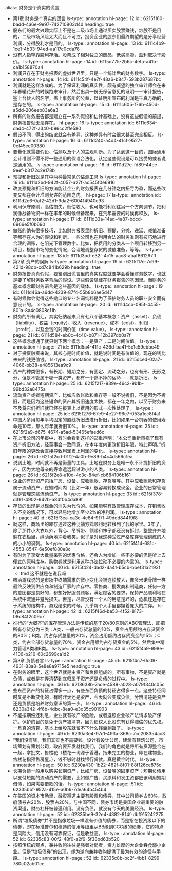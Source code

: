 alias:: 财务是个真实的谎言

- 第1章 财务是个真实的谎言
  ls-type:: annotation
  hl-page:: 12
  id:: 6215f160-badd-4a6e-9e97-742710803d4d
  heading:: true
- 股东们的最大兴趣实际上不是在二级市场上通过买卖股票赚钱，炒股不是目的，二级市场风险太大而且不可控，投资企业的股东们最终期望的是分享经营利润，分得股利才是目的。
  ls-type:: annotation
  hl-page:: 13
  id:: 6111c4b9-1ce1-4b33-94ed-aa117c0cda78
- 没有人指望靠股利存活。股票成了相对独立的商品，低买高卖，盈利取决于股价。
  ls-type:: annotation
  hl-page:: 14
  id:: 6115d775-2b6c-4efa-a41b-ca1b158870a4
- 利润只存在于财务报表的虚拟世界里，只是一个统计后的财务数字。
  ls-type:: annotation
  hl-page:: 14
  id:: 6111c54f-4e7f-48a6-b847-593b287687bc
- 利润就是这样炼成的。为了保证利润的真实性，颇有威望的独立审计师会在来年春暖花开的时候跑来审计，然后出具一份无保留意见的证明——审计报告，签上合伙人的名字，盖上事务所的公章，以证明所宣布的利润是千真万确的，是存在的。
  ls-type:: annotation
  hl-page:: 15
  id:: 6111c605-f76b-450d-a5dd-206eeb83a6a3
- 所有的财务报告都是建立在一系列假设和估计基础上。没有这些假设的前提，财务报告就无法存在。
  hl-page:: 16
  ls-type:: annotation
  id:: 6111c634-dad4-472f-a340-b96cc2ffe580
- 假设不同，得出的结论就会有差异，这种差异有时会很大甚至完全相反。
  ls-type:: annotation
  hl-page:: 16
  id:: 6111d240-a4d4-41cf-9527-0ef45ee00380
- 要量化就需要假设、估测以及个人的主观判断。为了达到这一目的，国际通用会计准则不得不将一些通用的假设合法化，认定这些假设是可以接受的或者说是通用的。
  ls-type:: annotation
  hl-page:: 16
  id:: 6111d27e-fd89-44ee-9eef-b3172c2e178b
- 预提和折旧就是其中两种最常见的估测工具
  ls-type:: annotation
  hl-page:: 16
  id:: 6111d2bd-942f-4057-a27f-ac545f0e6916
- 改变预提和折旧的方法能让企业的财务报表在几分钟之内扭亏为盈，而这些改变又都在会计准则允许的范围之内。
  hl-page:: 17
  ls-type:: annotation
  id:: 6111d2e6-0af2-42d1-9da2-600414940c93
- 利用保守原则，高估损失，低估收入，也可能将利润往另一个方向调节，把利润像战备物资一样在丰年的时候储备起来，在荒年需要的时候再释放。
  ls-type:: annotation
  hl-page:: 17
  id:: 6111d33a-14ad-4a87-bdcd-6906e5f0b690
- 做账的确有很多技巧，比如财务报表里的折旧、预提、分摊、递延、减值准备等都存在人为的假设和判断。一些公司也在利用合法的财务准则有技巧地进行合理的调账，在阳光下管理数字。比如，把费用的分类从一个项目转移到另一项目，根据市场的变化情况，合理地调整存货的减值准备，等等。
  ls-type:: annotation
  hl-page:: 18
  id:: 6111d3bd-e32f-4c15-aac8-abaf861267ff
- 第2章 资产的误解
  ls-type:: annotation
  hl-page:: 19
  id:: 6215f17e-7c99-421d-98db-cd7c841b629b
  heading:: true
- 财务报告真真假假，要鉴别出谎言里的真实程度就要学会看懂财务数字，也就是要了解财务数字背后的假设。这些假设隐藏在财务报告的基因里。而财务的基本概念即财务语言是这些基因的载体。
  ls-type:: annotation
  hl-page:: 19
  id:: 6111d46a-a6dd-4239-87f4-55b8b6ae5d47
- 有时候你会觉得这些拗口的专业名词纯粹是为了保护财务人员的职业安全而有意设计的。
  ls-type:: annotation
  hl-page:: 20
  id:: 6111d4cb-095f-4455-801a-8a4c0808c11b
- 财务的所有词汇，其实归纳起来只有七八个基本概念：资产（asset）、负债（liability）、权益（equity）、收入（revenue）、成本（cost）、利润（profit），以及金钱的时间价值（time value）。
  ls-type:: annotation
  hl-page:: 21
  id:: 6111d584-eb0c-4c40-b871-12b397db0a7f
- 这些概念想通了就只剩下两个概念：一是资产；二是时间价值。
  ls-type:: annotation
  hl-page:: 21
  id:: 6111d5a4-411c-436d-ba41-5c1c59ebbc49
- 对于投资融资来说，其核心是时间价值，就是说时间是有价值的，现在的钱比未来的钱更值钱。
  ls-type:: annotation
  hl-page:: 21
  id:: 6215dced-02a7-4066-bb38-e485613ea9c9
- 资产的种类很多，有长期、短期之分，有固定、流动之分，也有有形、无形之分，但是不管属于哪一类资产，都有一个逃不掉的宿命——就是折旧。
  ls-type:: annotation
  hl-page:: 25
  id:: 6215f217-939e-46c2-9b1b-99bd32a8475a
- 流动资产或者短期资产，比如应收账款和库存等一般不说折旧，不是因为不折旧，而是因为这些短命的资产其折旧速度太快，都在一年之内，以至于财务来不及将它们折旧就已经在报表上以费用的形式一次性处理了。
  ls-type:: annotation
  hl-page:: 25
  id:: 6215f276-67e9-4e27-96e7-053a1ec8f4a1
- 中国大多用每年平均固定的直线折旧法进行折旧，比如如果一台机器的使用寿命是10年，那么每年就折旧10%。
  ls-type:: annotation
  hl-page:: 25
  id:: 6215f2a9-d675-4674-a5ad-53465efaed6c
- 在上市公司的年报中，有时会看到这样的郑重声明：“本公司重新审视了现有资产折旧方法，经董事会一致同意，在本年度内更改折旧年限，特此声明。”折旧年限的更改会直接导致利润表上利润的变化。
  ls-type:: annotation
  hl-page:: 26
  id:: 6215f2cd-01f2-4a0b-9e89-b4c4d566c1ea
- 说到土地，时间就不再是衡量的工具。土地在财务上是唯一永不计提折旧的资产，因为大地母亲的寿命远远超过渺小的人类。
  ls-type:: annotation
  hl-page:: 26
  id:: 6215f2e8-a10d-4c3c-84ef-cb684106b161
- 企业的有形资产包括厂房、设备、应收账款、存货等等。其中应收账款和存货属于流动资产，在短时间内（比如一年）很容易转换成现金。企业的日常管理就是管理这些流动资产。
  ls-type:: annotation
  hl-page:: 33
  id:: 6215f378-d391-4902-942b-a84f0b4da89f
- 存货的出现是以现金的消失为代价的。如果能够有效管理库存成本，在销售收入不变的情况下，可以轻易地增加至少2%的净利润。
  ls-type:: annotation
  hl-page:: 40
  id:: 6215f3ea-ca3c-4e84-9f7f-49ddd844f9f8
- 就这样，商场里的库存通过这种促销方式顺利地转移到了我的家里。3年了，除了那件小大衣以外，背心、吊裤带、领带和袜子都还没有拆封，整整齐齐地躺在衣柜里，绿荫荫地冲着我笑。似乎是对我这种受过严格库存管理训练的人的小小的讽刺。
  ls-type:: annotation
  hl-page:: 40
  id:: 6215f414-681c-4553-8547-6e50ef880e8c
- 有时为了享受大批量采购的优惠价格，还会人为增加一些不必要的但是听上去便宜的原料库存。购物券就是利用这种办法拉动不必要的内需的。
  ls-type:: annotation
  hl-page:: 40
  id:: 6215f424-dad2-4a41-b5cb-bbef31a2193f
	- tmd 这不就是在说我吗
- 啤酒游戏说的是市场中终端需求的微小变化会被连锁放大，像多米诺骨牌一样最终反映到供应商和制造厂家的库存中。零售商、批发商和制造商，任何一方的意图都是良好的，都想好好服务顾客，满足顾客的要求，保持产品顺利地在系统中流通并避免损失。但是，尽管没有一个人的用意是坏的，危机还是存在于系统的结构中。游戏结束的时候，几乎每个人手里都攥着庞大的库存。
  ls-type:: annotation
  hl-page:: 42
  id:: 6215f46d-be53-4f52-8173-08c84f2c09c7
- 推行的“大概齐”的库存管理办法是传统的基于20/80原则的ABC管理法，即把所有存货分为三类：A类，一般占存货总量的10%，资金占用额约占存货资金的80%；B类，约占存货总量的20%，资金占用额约占存货资金的15%；C类，约占全部存货总量的70%，资金占用额约占存货资金的5%。然后集中精力管理A类和B类。
  ls-type:: annotation
  hl-page:: 43
  id:: 6215f4a9-998e-4106-b216-60c2699ca1d2
- 第3章 负债者言
  ls-type:: annotation
  hl-page:: 45
  id:: 6215f4c7-0c09-4931-83a8-5e8e8a9715e5
  heading:: true
- 在财务的眼里，这个世界就是由资产和负债组成的。所有事物，不是资产就是负债，或者是在弄清楚到底归属于资产还是负债的过程中。
  ls-type:: annotation
  hl-page:: 46
  id:: 6218638b-7ace-4589-a028-a079f340c05c
- 些东西资产的特征占得多一点，有些东西负债的特征占得多一点。这些特征同时又是不断变化的，有时昨天还是资产，今天就会变成负债。分辨清楚是资产还是负债是培养财务意识的第一步。
  ls-type:: annotation
  hl-page:: 46
  id:: 6230a342-4f6b-4dbc-8ea0-e3c35c901903
- 不能按期偿还利息，企业就有破产的危险，或者遵照企业破产法请求破产保护。保护的目的是免于资产被清算，因为债权人比股东有获得赔偿的优先权。一旦真的清算，基本上给股东就留不下什么残羹剩饭了。
  ls-type:: annotation
  hl-page:: 49
  id:: 6230a3e4-97c1-493a-868c-7cc208354ac3
- “我们没有钱，我们其实也不需要钱。设计有设计公司，建筑有建筑公司，市场策划有策划公司，政府要开发就找我们，我们的角色就是将所有资源整合在一起，拿批文，售楼花（楼花一词源于香港，指未完工的物业，即在建物业。售楼花指预售房屋。），钱不够时就找银行贷款。真是黄金时代。
  ls-type:: annotation
  hl-page:: 50
  id:: 6230a430-1b22-482f-8f01-88f126ce875c
- 长期负债一般用以购买长期资产，比如厂房、设备等的固定资产；短期负债用以支付短期的流动资产的需要，比如做广告、买原料和发工资都应该利用短期借债，如果需要借款的话。
  ls-type:: annotation
  hl-page:: 51
  id:: 62335bbf-952a-415e-a0b6-7dea64b454b4
- 在美国的资本市场里，融资渠道主要有股票和债券，其中公司债券占60%、政府债券占20%，股票占20%。与中国不同，债券市场是美国企业最重要的融资渠道，财务杠杆被普遍利用。没有负债，就没有今天的美国经济。
  ls-type:: annotation
  hl-page:: 52
  id:: 62335be9-32e4-4382-814f-dbf915242275
- 所谓“垃圾债券”并不是指像垃圾一样没有价值的债券，而是指在投资级以下的债券，即在标准普尔和穆迪的信用等级里从BB级到CCC级的债券，它的特点是风险大，信用没有可靠保证，但是收益高。
  ls-type:: annotation
  hl-page:: 52
  id:: 62335c83-00f2-48f0-a2f9-5f38bd63b520
- 按照传统的观点，兼并收购往往是强者对弱者，资力雄厚的大企业吞食弱小企业。但是“垃圾债券”的出现，却为逆向兼并收购提供了最为有效的途径与手段。
  ls-type:: annotation
  hl-page:: 52
  id:: 62335c8b-bc2f-4bb1-8299-780c02ab01ce